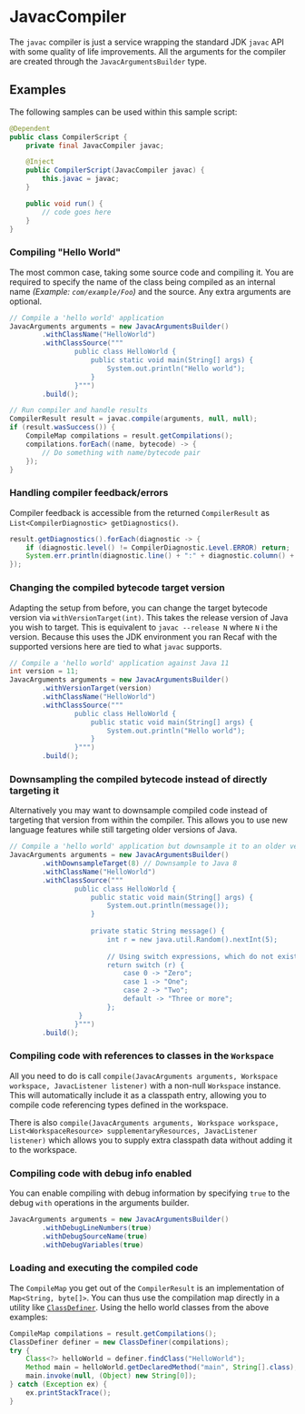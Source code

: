 # JavacCompiler

The `javac` compiler is just a service wrapping the standard JDK `javac` API with some quality of life improvements. All the arguments for the compiler are created through the `JavacArgumentsBuilder` type.

## Examples

The following samples can be used within this sample script:

```java
@Dependent
public class CompilerScript {
    private final JavacCompiler javac;

    @Inject
    public CompilerScript(JavacCompiler javac) {
        this.javac = javac;
    }

    public void run() {
        // code goes here
    }
}
```

### Compiling "Hello World"

The most common case, taking some source code and compiling it. You are required to specify the name of the class being compiled as an internal name _(Example: `com/example/Foo`)_ and the source. Any extra arguments are optional.

```java
// Compile a 'hello world' application
JavacArguments arguments = new JavacArgumentsBuilder()
        .withClassName("HelloWorld")
        .withClassSource("""
                public class HelloWorld {
                    public static void main(String[] args) {
                        System.out.println("Hello world");
                    }
                }""")
        .build();

// Run compiler and handle results
CompilerResult result = javac.compile(arguments, null, null);
if (result.wasSuccess()) {
    CompileMap compilations = result.getCompilations();
    compilations.forEach((name, bytecode) -> {
        // Do something with name/bytecode pair
    });
}
```

### Handling compiler feedback/errors

Compiler feedback is accessible from the returned `CompilerResult` as `List<CompilerDiagnostic> getDiagnostics()`.

```java
result.getDiagnostics().forEach(diagnostic -> {
    if (diagnostic.level() != CompilerDiagnostic.Level.ERROR) return;
    System.err.println(diagnostic.line() + ":" + diagnostic.column() + " --> " + diagnostic.message());
});
```

### Changing the compiled bytecode target version

Adapting the setup from before, you can change the target bytecode version via `withVersionTarget(int)`. This takes the release version of Java you wish to target. This is equivalent to `javac --release N` where `N` i the version. Because this uses the JDK environment you ran Recaf with the supported versions here are tied to what `javac` supports.

```java
// Compile a 'hello world' application against Java 11
int version = 11;
JavacArguments arguments = new JavacArgumentsBuilder()
        .withVersionTarget(version)
        .withClassName("HelloWorld")
        .withClassSource("""
                public class HelloWorld {
                    public static void main(String[] args) {
                        System.out.println("Hello world");
                    }
                }""")
        .build();
```

### Downsampling the compiled bytecode instead of directly targeting it

Alternatively you may want to downsample compiled code instead of targeting that version from within the compiler. This allows you to use new language features while still targeting older versions of Java.

```java
// Compile a 'hello world' application but downsample it to an older version
JavacArguments arguments = new JavacArgumentsBuilder()
        .withDownsampleTarget(8) // Downsample to Java 8
        .withClassName("HelloWorld")
        .withClassSource("""
                public class HelloWorld {
                    public static void main(String[] args) {
                        System.out.println(message());
                    }
                    
                    private static String message() {
                        int r = new java.util.Random().nextInt(5);
                        
                        // Using switch expressions, which do not exist in Java 8
                        return switch (r) {
                            case 0 -> "Zero";
                            case 1 -> "One";
                            case 2 -> "Two";
                            default -> "Three or more";
                        };
                 }
                }""")
        .build();
```

### Compiling code with references to classes in the `Workspace`

All you need to do is call `compile(JavacArguments arguments, Workspace workspace, JavacListener listener)` with a non-null `Workspace` instance. This will automatically include it as a classpath entry, allowing you to compile code referencing types defined in the workspace.

There is also `compile(JavacArguments arguments, Workspace workspace, List<WorkspaceResource> supplementaryResources, JavacListener listener)` which allows you to supply extra classpath data without adding it to the workspace.

### Compiling code with debug info enabled

You can enable compiling with debug information by specifying `true` to the debug `with` operations in the arguments builder.

```java
JavacArguments arguments = new JavacArgumentsBuilder()
        .withDebugLineNumbers(true)
        .withDebugSourceName(true)
        .withDebugVariables(true)
```

### Loading and executing the compiled code

The `CompileMap` you get out of the `CompilerResult` is an implementation of `Map<String, byte[]>`. You can thus use the compilation map directly in a utility like [`ClassDefiner`](../../utilities/classdefiner.md). Using the hello world classes from the above examples:

```java
CompileMap compilations = result.getCompilations();
ClassDefiner definer = new ClassDefiner(compilations);
try {
    Class<?> helloWorld = definer.findClass("HelloWorld");
    Method main = helloWorld.getDeclaredMethod("main", String[].class);
    main.invoke(null, (Object) new String[0]);
} catch (Exception ex) {
    ex.printStackTrace();
}
```